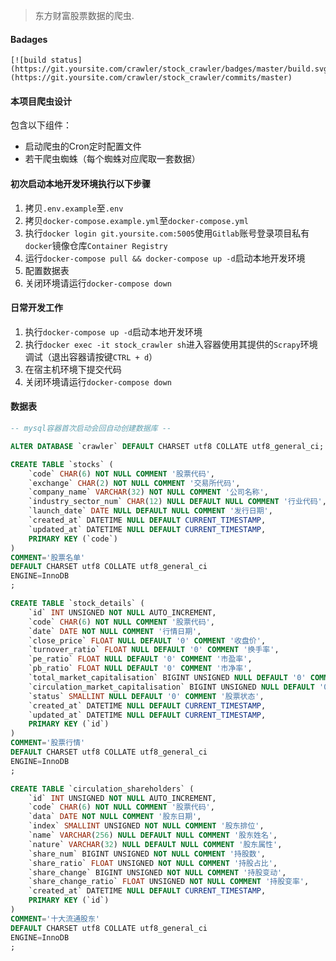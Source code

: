 > 东方财富股票数据的爬虫.

#### Badages
```
[![build status](https://git.yoursite.com/crawler/stock_crawler/badges/master/build.svg)](https://git.yoursite.com/crawler/stock_crawler/commits/master)
```

#### 本项目爬虫设计
包含以下组件：
* 启动爬虫的Cron定时配置文件
* 若干爬虫蜘蛛（每个蜘蛛对应爬取一套数据）

#### 初次启动本地开发环境执行以下步骤
1. 拷贝`.env.example`至`.env`
2. 拷贝`docker-compose.example.yml`至`docker-compose.yml`
3. 执行`docker login git.yoursite.com:5005`使用`Gitlab`账号登录项目私有`docker`镜像仓库`Container Registry`
4. 运行`docker-compose pull && docker-compose up -d`启动本地开发环境
5. 配置数据表
6. 关闭环境请运行`docker-compose down`

#### 日常开发工作
1. 执行`docker-compose up -d`启动本地开发环境
2. 执行`docker exec -it stock_crawler sh`进入容器使用其提供的`Scrapy`环境调试（退出容器请按键`CTRL + d`）
3. 在宿主机环境下提交代码
4. 关闭环境请运行`docker-compose down`


#### 数据表
```sql
-- mysql容器首次启动会回自动创建数据库 --

ALTER DATABASE `crawler` DEFAULT CHARSET utf8 COLLATE utf8_general_ci;

CREATE TABLE `stocks` (
    `code` CHAR(6) NOT NULL COMMENT '股票代码',
    `exchange` CHAR(2) NOT NULL COMMENT '交易所代码',
    `company_name` VARCHAR(32) NOT NULL COMMENT '公司名称',
    `industry_sector_num` CHAR(12) NULL DEFAULT NULL COMMENT '行业代码',
    `launch_date` DATE NULL DEFAULT NULL COMMENT '发行日期',
    `created_at` DATETIME NULL DEFAULT CURRENT_TIMESTAMP,
    `updated_at` DATETIME NULL DEFAULT CURRENT_TIMESTAMP,
    PRIMARY KEY (`code`)
)
COMMENT='股票名单'
DEFAULT CHARSET utf8 COLLATE utf8_general_ci
ENGINE=InnoDB
;

CREATE TABLE `stock_details` (
    `id` INT UNSIGNED NOT NULL AUTO_INCREMENT,
    `code` CHAR(6) NOT NULL COMMENT '股票代码',
    `date` DATE NOT NULL COMMENT '行情日期',
    `close_price` FLOAT NULL DEFAULT '0' COMMENT '收盘价',
    `turnover_ratio` FLOAT NULL DEFAULT '0' COMMENT '换手率',
    `pe_ratio` FLOAT NULL DEFAULT '0' COMMENT '市盈率',
    `pb_ratio` FLOAT NULL DEFAULT '0' COMMENT '市净率',
    `total_market_capitalisation` BIGINT UNSIGNED NULL DEFAULT '0' COMMENT '总股本',
    `circulation_market_capitalisation` BIGINT UNSIGNED NULL DEFAULT '0' COMMENT '流通市值',
    `status` SMALLINT NULL DEFAULT '0' COMMENT '股票状态',
    `created_at` DATETIME NULL DEFAULT CURRENT_TIMESTAMP,
    `updated_at` DATETIME NULL DEFAULT CURRENT_TIMESTAMP,
    PRIMARY KEY (`id`)
)
COMMENT='股票行情'
DEFAULT CHARSET utf8 COLLATE utf8_general_ci
ENGINE=InnoDB
;

CREATE TABLE `circulation_shareholders` (
    `id` INT UNSIGNED NOT NULL AUTO_INCREMENT,
    `code` CHAR(6) NOT NULL COMMENT '股票代码',
    `data` DATE NOT NULL COMMENT '股东日期',
    `index` SMALLINT UNSIGNED NOT NULL COMMENT '股东排位',
    `name` VARCHAR(256) NULL DEFAULT NULL COMMENT '股东姓名',
    `nature` VARCHAR(32) NULL DEFAULT NULL COMMENT '股东属性',
    `share_num` BIGINT UNSIGNED NOT NULL COMMENT '持股数',
    `share_ratio` FLOAT UNSIGNED NOT NULL COMMENT '持股占比',
    `share_change` BIGINT UNSIGNED NOT NULL COMMENT '持股变动',
    `share_change_ratio` FLOAT UNSIGNED NOT NULL COMMENT '持股变率',
    `created_at` DATETIME NULL DEFAULT CURRENT_TIMESTAMP,
    PRIMARY KEY (`id`)
)
COMMENT='十大流通股东'
DEFAULT CHARSET utf8 COLLATE utf8_general_ci
ENGINE=InnoDB
;
```
